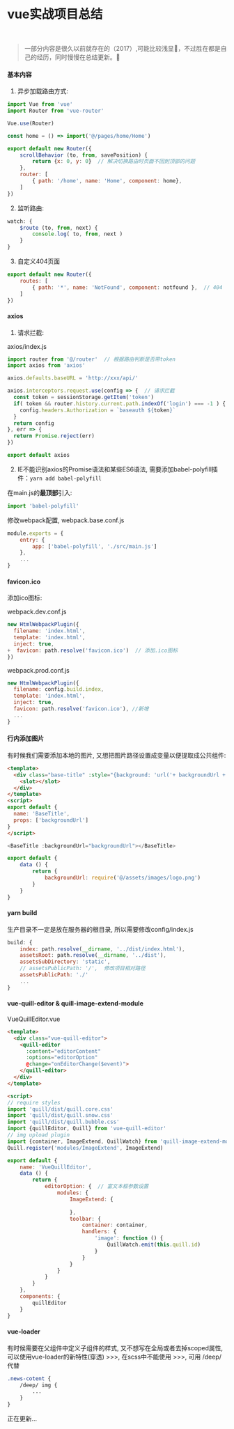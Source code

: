 # vue实战项目总结
<br >

> 一部分内容是很久以前就存在的（2017）,可能比较浅显:rofl:，不过胜在都是自己的经历，同时慢慢在总结更新。:100:

#### 基本内容
1. 异步加载路由方式:

```js
import Vue from 'vue'
import Router from 'vue-router'

Vue.use(Router)

const home = () => import('@/pages/home/Home')

export default new Router({
    scrollBehavior (to, from, savePosition) {
        return {x: 0, y: 0}  // 解决切换路由时页面不回到顶部的问题
    },
    router: [
        { path: '/home', name: 'Home', component: home},
    ]
})
```

2. 监听路由:

```js
watch: {
    $route (to, from, next) {
        console.log( to, from, next )
    }
}

```
3. 自定义404页面

```js
export default new Router({
    routes: [
        { path: '*', name: 'NotFound', component: notfound },  // 404
    ]
})
```

#### axios

1. 请求拦截:

axios/index.js
```js
import router from '@/router'  // 根据路由判断是否带token
import axios from 'axios'

axios.defaults.baseURL = 'http://xxx/api/'

axios.interceptors.request.use(config => {  // 请求拦截
  const token = sessionStorage.getItem('token')
  if( token && router.history.current.path.indexOf('login') === -1 ) {  // 登录页不带token
    config.headers.Authorization = `baseauth ${token}`
  }
  return config
}, err => {
  return Promise.reject(err)
})

export default axios
```

2. IE不能识别axios的Promise语法和某些ES6语法, 需要添加babel-polyfill插件：`yarn add babel-polyfill`

在main.js的**最顶部**引入: 

```js
import 'babel-polyfill'
```

修改webpack配置, webpack.base.conf.js

```js
module.exports = {
    entry: {
        app: ['babel-polyfill', './src/main.js']
    },
    ...
}
```

#### favicon.ico

添加ico图标:

webpack.dev.conf.js

```js
new HtmlWebpackPlugin({
  filename: 'index.html',
  template: 'index.html',
  inject: true,
+  favicon: path.resolve('favicon.ico')  // 添加.ico图标
})
```

webpack.prod.conf.js
```js
new HtmlWebpackPlugin({
  filename: config.build.index,
  template: 'index.html',
  inject: true,
  favicon: path.resolve('favicon.ico'), //新增
  ...
}
```

#### 行内添加图片

有时候我们需要添加本地的图片, 又想把图片路径设置成变量以便提取成公共组件:

```html
<template>
  <div class="base-title" :style="{background: 'url('+ backgroundUrl +') no-repeat center/cover'}">
    <slot></slot>
  </div>
</template>
<script>
export default {
  name: 'BaseTitle',
  props: ['backgroundUrl']
}
</script>
```

```js
<BaseTitle :backgroundUrl="backgroundUrl"></BaseTitle>

export default {
    data () {
        return {
            backgroundUrl: require('@/assets/images/logo.png')
        }
    }
}
```

#### yarn build

生产目录不一定是放在服务器的根目录, 所以需要修改config/index.js
```js
build: {
    index: path.resolve(__dirname, '../dist/index.html'),
    assetsRoot: path.resolve(__dirname, '../dist'),
    assetsSubDirectory: 'static',
    // assetsPublicPath: '/',  修改项目相对路径
    assetsPublicPath: './'
    ...
}
```

#### vue-quill-editor & quill-image-extend-module

VueQuillEditor.vue

```html js
<template>
  <div class="vue-quill-editor">
    <quill-editor 
      :content="editorContent"
      :options="editorOption"
      @change="onEditorChange($event)">
    </quill-editor>
  </div>
</template>

<script>
// require styles
import 'quill/dist/quill.core.css'
import 'quill/dist/quill.snow.css'
import 'quill/dist/quill.bubble.css'
import {quillEditor, Quill} from 'vue-quill-editor'
// img upload plugin
import {container, ImageExtend, QuillWatch} from 'quill-image-extend-module'
Quill.register('modules/ImageExtend', ImageExtend)

export default {
    name: 'VueQuillEditor',
    data () {
        return {
            editorOption: {  // 富文本框参数设置
                modules: {
                    ImageExtend: {
                        
                    },
                    toolbar: {
                        container: container,
                        handlers: {
                            'image': function () {
                                QuillWatch.emit(this.quill.id)
                            }
                        }
                    }
                }
            }
        }
    },
    components: {
        quillEditor
    }
}
```

#### vue-loader

有时候需要在父组件中定义子组件的样式, 又不想写在全局或者去掉scoped属性, 可以使用vue-loader的新特性(穿透) >>>, 在scss中不能使用 >>>, 可用 /deep/ 代替

```css
.news-cotent {
    /deep/ img {
        ...
    }
}
```

正在更新...

####

